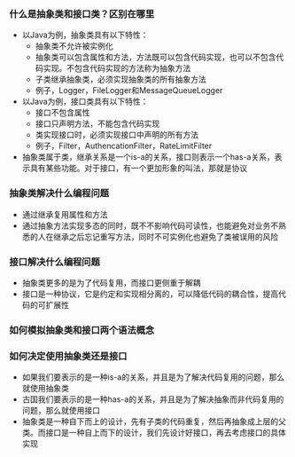 ### 什么是抽象类和接口类？区别在哪里
- 以Java为例，抽象类具有以下特性：
  - 抽象类不允许被实例化
  - 抽象类可以包含属性和方法，方法既可以包含代码实现，也可以不包含代码实现。不包含代码实现的方法称为抽象方法
  - 子类继承抽象类，必须实现抽象类的所有抽象方法
  - 例子，Logger，FileLogger和MessageQueueLogger
- 以Java为例，接口类具有以下特性：
  - 接口不包含属性
  - 接口只声明方法，不能包含代码实现
  - 类实现接口时，必须实现接口中声明的所有方法
  - 例子，Filter，AuthencationFilter，RateLimitFilter
- 抽象类属于类，继承关系是一个is-a的关系，接口则表示一个has-a关系，表示具有某些功能。对于接口，有一个更加形象的叫法，那就是协议

### 抽象类解决什么编程问题
- 通过继承复用属性和方法
- 通过抽象方法实现多态的同时，既不不影响代码可读性，也能避免对业务不熟悉的人在继承之后忘记重写方法，同时不可实例化也避免了类被误用的风险
  
### 接口解决什么编程问题
- 抽象类更多的是为了代码复用，而接口更侧重于解耦
- 接口是一种协议，它是约定和实现相分离的，可以降低代码的耦合性，提高代码的可扩展性

### 如何模拟抽象类和接口两个语法概念

### 如何决定使用抽象类还是接口
- 如果我们要表示的是一种is-a的关系，并且是为了解决代码复用的问题，那么就使用抽象类
- 古国我们要表示的是一种has-a的关系，并且是为了解决抽象而非代码复用的问题，那么就使用接口
- 抽象类是一种自下而上的设计，先有子类的代码重复，然后再抽象成上层的父类。而接口是一种自上而下的设计，我们先设计好接口，再去考虑接口的具体实现

